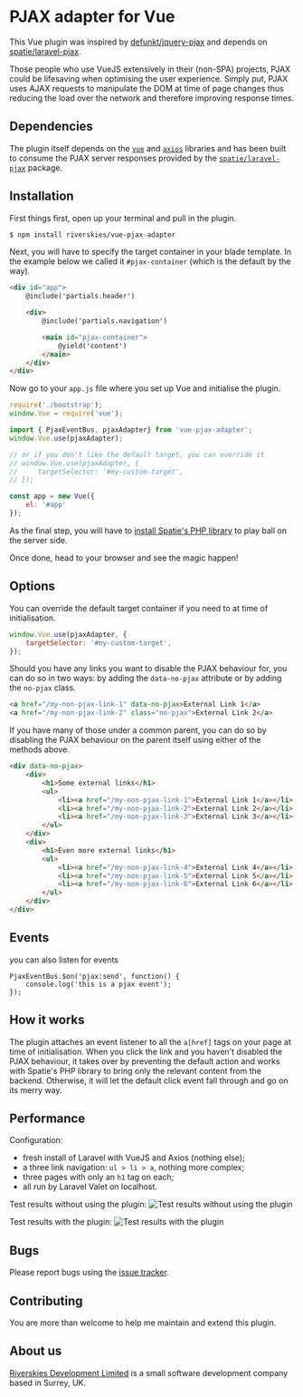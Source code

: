 # PJAX adapter for Vue
This Vue plugin was inspired by [defunkt/jquery-pjax](https://github.com/defunkt/jquery-pjax) and depends on [spatie/laravel-pjax](https://github.com/spatie/laravel-pjax).

Those people who use VueJS extensively in their (non-SPA) projects, PJAX could be lifesaving when optimising the user experience. Simply put, PJAX uses AJAX requests to manipulate the DOM at time of page changes thus reducing the load over the network and therefore improving response times.

## Dependencies
The plugin itself depends on the [`vue`](https://www.npmjs.com/package/vue) and [`axios`](https://www.npmjs.com/package/axios) libraries and has been built to consume the PJAX server responses provided by the [`spatie/laravel-pjax`](https://packagist.org/packages/spatie/laravel-pjax) package.

## Installation
First things first, open up your terminal and pull in the plugin.
```sh
$ npm install riverskies/vue-pjax-adapter
```

Next, you will have to specify the target container in your blade template. In the example below we called it `#pjax-container` (which is the default by the way).
```html
<div id="app">
    @include('partials.header')

    <div>
        @include('partials.navigation')

        <main id="pjax-container">
            @yield('content')
        </main>
    </div>
</div>
```

Now go to your `app.js` file where you set up Vue and initialise the plugin.
```javascript
require('./bootstrap');
window.Vue = require('vue');

import { PjaxEventBus, pjaxAdapter} from 'vue-pjax-adapter';
window.Vue.use(pjaxAdapter);

// or if you don't like the default target, you can override it
// window.Vue.use(pjaxAdapter, {
//     targetSelector: '#my-custom-target',
// });

const app = new Vue({
    el: '#app'
});
```

As the final step, you will have to [install Spatie's PHP library](https://github.com/spatie/laravel-pjax#installation) to play ball on the server side.

Once done, head to your browser and see the magic happen! 

## Options
You can override the default target container if you need to at time of initialisation.
```javascript
window.Vue.use(pjaxAdapter, {
    targetSelector: '#my-custom-target',
});
``` 

Should you have any links you want to disable the PJAX behaviour for, you can do so in two ways: by adding the `data-no-pjax` attribute or by adding the `no-pjax` class. 
```html
<a href="/my-non-pjax-link-1" data-no-pjax>External Link 1</a>
<a href="/my-non-pjax-link-2" class="no-pjax">External Link 2</a>
```

If you have many of those under a common parent, you can do so by disabling the PJAX behaviour on the parent itself using either of the methods above.
```html
<div data-no-pjax>
    <div>
        <h1>Some external links</h1>
        <ul>
            <li><a href="/my-non-pjax-link-1">External Link 1</a></li>
            <li><a href="/my-non-pjax-link-2">External Link 2</a></li>
            <li><a href="/my-non-pjax-link-3">External Link 3</a></li>
        </ul>
    </div>
    <div>
        <h1>Even more external links</h1>
        <ul>
            <li><a href="/my-non-pjax-link-4">External Link 4</a></li>
            <li><a href="/my-non-pjax-link-5">External Link 5</a></li>
            <li><a href="/my-non-pjax-link-6">External Link 6</a></li>
        </ul>
    </div>
</div> 
```
## Events
you can also listen for events
```
PjaxEventBus.$on('pjax:send', function() {
    console.log('this is a pjax event');
});
```
## How it works
The plugin attaches an event listener to all the `a[href]` tags on your page at time of initialisation. When you click the link and you haven't disabled the PJAX behaviour, it takes over by preventing the default action and works with Spatie's PHP library to bring only the relevant content from the backend. Otherwise, it will let the default click event fall through and go on its merry way. 

## Performance
Configuration: 
- fresh install of Laravel with VueJS and Axios (nothing else);
- a three link navigation: `ul > li > a`, nothing more complex;
- three pages with only an `h1` tag on each;
- all run by Laravel Valet on localhost. 

Test results without using the plugin:
![Test results without using the plugin](./images/without_the_plugin.png)

Test results with the plugin:
![Test results with the plugin](./images/with_the_plugin.png)

## Bugs
Please report bugs using the [issue tracker](https://github.com/riverskies/vue-pjax-adapter/issues).

## Contributing
You are more than welcome to help me maintain and extend this plugin. 

## About us 
[Riverskies Development Limited](https://riverskies.com) is a small software development company based in Surrey, UK.
